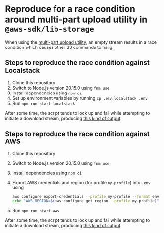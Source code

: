 # Reproduce for a race condition around multi-part upload utility in `@aws-sdk/lib-storage`

When using the [multi-part upload
utility](https://github.com/aws/aws-sdk-js-v3/tree/main/lib/lib-storage), an
empty stream results in a race condition which causes other S3 commands to hang.

## Steps to reproduce the race condition against Localstack

1. Clone this repository
1. Switch to Node.js version 20.15.0 using `fnm use`
1. Install dependencies using `npm ci`
1. Set up environment variables by running `cp .env.localstack .env`
1. Run `npm run start-localstack`

After some time, the script tends to lock up and fail while attempting to initiate a download stream, producing [this kind of output](./example_output_localstack.txt).

## Steps to reproduce the race condition against AWS

1. Clone this repository
1. Switch to Node.js version 20.15.0 using `fnm use`
1. Install dependencies using `npm ci`
1. Export AWS credentials and region (for profile `my-profile`) into `.env` using

   ```sh
   aws configure export-credentials --profile my-profile --format env | sed -e 's/^export //' > .env
   echo "AWS_REGION=$(aws configure get region --profile my-profile)" >> .env
   ```

1. Run `npm run start-aws`

After some time, the script tends to lock up and fail while attempting to initiate a download stream, producing [this kind of output](./example_output_aws.txt).
